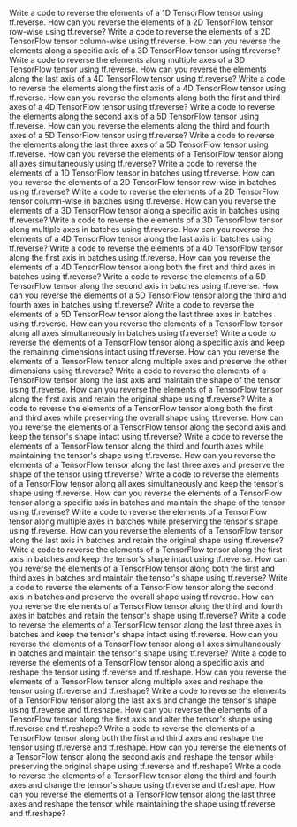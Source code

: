 Write a code to reverse the elements of a 1D TensorFlow tensor using tf.reverse.
How can you reverse the elements of a 2D TensorFlow tensor row-wise using tf.reverse?
Write a code to reverse the elements of a 2D TensorFlow tensor column-wise using tf.reverse.
How can you reverse the elements along a specific axis of a 3D TensorFlow tensor using tf.reverse?
Write a code to reverse the elements along multiple axes of a 3D TensorFlow tensor using tf.reverse.
How can you reverse the elements along the last axis of a 4D TensorFlow tensor using tf.reverse?
Write a code to reverse the elements along the first axis of a 4D TensorFlow tensor using tf.reverse.
How can you reverse the elements along both the first and third axes of a 4D TensorFlow tensor using tf.reverse?
Write a code to reverse the elements along the second axis of a 5D TensorFlow tensor using tf.reverse.
How can you reverse the elements along the third and fourth axes of a 5D TensorFlow tensor using tf.reverse?
Write a code to reverse the elements along the last three axes of a 5D TensorFlow tensor using tf.reverse.
How can you reverse the elements of a TensorFlow tensor along all axes simultaneously using tf.reverse?
Write a code to reverse the elements of a 1D TensorFlow tensor in batches using tf.reverse.
How can you reverse the elements of a 2D TensorFlow tensor row-wise in batches using tf.reverse?
Write a code to reverse the elements of a 2D TensorFlow tensor column-wise in batches using tf.reverse.
How can you reverse the elements of a 3D TensorFlow tensor along a specific axis in batches using tf.reverse?
Write a code to reverse the elements of a 3D TensorFlow tensor along multiple axes in batches using tf.reverse.
How can you reverse the elements of a 4D TensorFlow tensor along the last axis in batches using tf.reverse?
Write a code to reverse the elements of a 4D TensorFlow tensor along the first axis in batches using tf.reverse.
How can you reverse the elements of a 4D TensorFlow tensor along both the first and third axes in batches using tf.reverse?
Write a code to reverse the elements of a 5D TensorFlow tensor along the second axis in batches using tf.reverse.
How can you reverse the elements of a 5D TensorFlow tensor along the third and fourth axes in batches using tf.reverse?
Write a code to reverse the elements of a 5D TensorFlow tensor along the last three axes in batches using tf.reverse.
How can you reverse the elements of a TensorFlow tensor along all axes simultaneously in batches using tf.reverse?
Write a code to reverse the elements of a TensorFlow tensor along a specific axis and keep the remaining dimensions intact using tf.reverse.
How can you reverse the elements of a TensorFlow tensor along multiple axes and preserve the other dimensions using tf.reverse?
Write a code to reverse the elements of a TensorFlow tensor along the last axis and maintain the shape of the tensor using tf.reverse.
How can you reverse the elements of a TensorFlow tensor along the first axis and retain the original shape using tf.reverse?
Write a code to reverse the elements of a TensorFlow tensor along both the first and third axes while preserving the overall shape using tf.reverse.
How can you reverse the elements of a TensorFlow tensor along the second axis and keep the tensor's shape intact using tf.reverse?
Write a code to reverse the elements of a TensorFlow tensor along the third and fourth axes while maintaining the tensor's shape using tf.reverse.
How can you reverse the elements of a TensorFlow tensor along the last three axes and preserve the shape of the tensor using tf.reverse?
Write a code to reverse the elements of a TensorFlow tensor along all axes simultaneously and keep the tensor's shape using tf.reverse.
How can you reverse the elements of a TensorFlow tensor along a specific axis in batches and maintain the shape of the tensor using tf.reverse?
Write a code to reverse the elements of a TensorFlow tensor along multiple axes in batches while preserving the tensor's shape using tf.reverse.
How can you reverse the elements of a TensorFlow tensor along the last axis in batches and retain the original shape using tf.reverse?
Write a code to reverse the elements of a TensorFlow tensor along the first axis in batches and keep the tensor's shape intact using tf.reverse.
How can you reverse the elements of a TensorFlow tensor along both the first and third axes in batches and maintain the tensor's shape using tf.reverse?
Write a code to reverse the elements of a TensorFlow tensor along the second axis in batches and preserve the overall shape using tf.reverse.
How can you reverse the elements of a TensorFlow tensor along the third and fourth axes in batches and retain the tensor's shape using tf.reverse?
Write a code to reverse the elements of a TensorFlow tensor along the last three axes in batches and keep the tensor's shape intact using tf.reverse.
How can you reverse the elements of a TensorFlow tensor along all axes simultaneously in batches and maintain the tensor's shape using tf.reverse?
Write a code to reverse the elements of a TensorFlow tensor along a specific axis and reshape the tensor using tf.reverse and tf.reshape.
How can you reverse the elements of a TensorFlow tensor along multiple axes and reshape the tensor using tf.reverse and tf.reshape?
Write a code to reverse the elements of a TensorFlow tensor along the last axis and change the tensor's shape using tf.reverse and tf.reshape.
How can you reverse the elements of a TensorFlow tensor along the first axis and alter the tensor's shape using tf.reverse and tf.reshape?
Write a code to reverse the elements of a TensorFlow tensor along both the first and third axes and reshape the tensor using tf.reverse and tf.reshape.
How can you reverse the elements of a TensorFlow tensor along the second axis and reshape the tensor while preserving the original shape using tf.reverse and tf.reshape?
Write a code to reverse the elements of a TensorFlow tensor along the third and fourth axes and change the tensor's shape using tf.reverse and tf.reshape.
How can you reverse the elements of a TensorFlow tensor along the last three axes and reshape the tensor while maintaining the shape using tf.reverse and tf.reshape?
